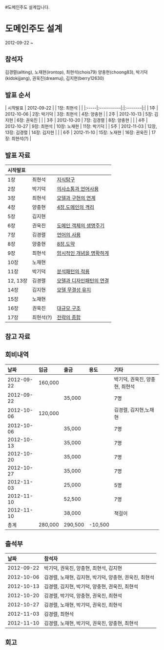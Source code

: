 #도메인주도 설계입니다.

# 도메인주도 설계 #

2012-09-22 ~

## 참석자 ##
김경렬(allting),
노재현(irontop),
최현석(chois79)
양충현(choong83),
박기덕(kidokijjang),
권욱진(dreamuj),
김지현(berry12630)

## 발표 순서 ##
| 시작발표 | 2012-09-22 | | 1장: 최현석 | |
|:-----|:-----------|:|:--------|:|
| 1주   | 2012-10-06 | 2장: 박기덕 | 3장: 최현석 | 4장: 양충현 |
| 2주   | 2012-10-13 | 5장: 김지현 | 6장: 권욱진 | |
| 3주   | 2012-10-20 | 7장: 김경렬 | 8장: 양충현 | |
| 4주   | 2012-10-27 | 9장: 최현석  | 10장: 노재현 | 11장: 박기덕 |
| 5주   | 2012-11-03 | 12장, 13장: 김경렬 | 14장: 김지현 | |
| 6주   | 2012-11-10 | 15장: 노재현  | 16장: 권욱진 | 17장: 최현석(?)  |


## 발표 자료 ##
| 시작발표 |  |  |
|:-----|:-|:-|
| 1장   | 최현석 | [지식탐구 ](http://www.slideshare.net/HyeonSeokChoi/domain-driven-design-ch1)|
| 2장   | 박기덕| [의사소통과 언어사용](https://docs.google.com/presentation/d/17xhHFOB2n208JdqsLGXy3ltTjoagG2tiOaOrPJIjTYI/edit)|
| 3장   | 최현석 | [모델과 구현의 연계](http://www.slideshare.net/HyeonSeokChoi/domain-driven-design-ch3) |
| 4장   | 양충현 | [4장.도메인의 격리](http://www.slideshare.net/choong83/4-15380466) |
| 5장   | 김지현 |  |
| 6장   | 권욱진 | [도메인 객체의 생명주기](http://www.slideshare.net/ukjinkwoun/ss-14708099)|
| 7장   | 김경렬 |[언어의 사용](http://www.slideshare.net/allting/ddd-07using-thelanguage) |
| 8장   | 양충현 | [8장.도약 ](http://www.slideshare.net/choong83/3-8-15380507) |
| 9장   | 최현석 |[암시적인 개념을 명확하게](http://www.slideshare.net/HyeonSeokChoi/domain-driven-design-ch9) |
| 10장  | 노재현 |  |
| 11장  | 박기덕 | [분석패턴의 적용](https://docs.google.com/presentation/d/11gRZHekv2qevNNNp12Ygtd6B0KvOnmcyhSnEEkWEWwk/edit) |
| 12, 13장 | 김경렬 |[모델과 디자인패턴의 연결](http://www.slideshare.net/allting/ddd-ch1213) |
| 14장  | 김지현 | [모델 무결성 유지](http://www.slideshare.net/allting/14-strategy-design)|
| 15장  | 노재현 |  |
| 16장  | 권욱진 | [대규모 구조](http://www.slideshare.net/ukjinkwoun/ss-15121438)|
| 17장  | 최현석(?) | [전략의 종합](http://www.slideshare.net/HyeonSeokChoi/ch17-15123257) |

## 참고 자료 ##


## 회비내역 ##

| 날짜 | 입금 | 출금 | 용도 | 기타 |
|:---|:---|:---|:---|:---|
| 2012-09-22 | 160,000  |    |      | 박기덕, 권욱진, 양충현, 최현석     |
| 2012-09-22 |    | 35,000  |      | 7명     |
| 2012-10-06 | 120,000  |    |      |  김경렬, 김지현,노재현    |
| 2012-10-06 |    | 35,000  |      | 7명 |
| 2012-10-13 |    | 35,000  |      | 7명 |
| 2012-10-20 |    | 35,000  |      | 7명 |
| 2012-10-27 |    | 35,000  |      | 7명 |
| 2012-11-03 |    | 25,000  |      | 5명 |
| 2012-11-10 |    | 52,500  |      |  7명    |
| 2012-11-10 |    | 38,000  |      |  책걸이    |
| 총계 | 280,000  | 290,500 | -10,500 |    |


## 출석부 ##
| 날짜 | 참석자 |
|:---|:----|
| 2012-09-22 | 박기덕, 권욱진, 양충현, 최현석, 김지현  |
| 2012-10-06 |  김경렬, 노재현, 김지현, 박기덕, 양충현, 권욱진, 최현석 |
| 2012-10-13 |  김경렬, 김지현, 박기덕, 양충현, 권욱진, 최현석 |
| 2012-10-20 |  김경렬, 박기덕, 양충현, 권욱진, 최현석 |
| 2012-10-27 |  김경렬, 노재현, 박기덕, 권욱진, 최현석 |
| 2012-11-03 |  김경렬, 최현석 |
| 2012-11-10 |  김경렬, 노재현, 박기덕, 권욱진, 양충현, 최현석 |


## 회고 ##